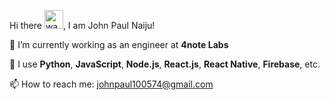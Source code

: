 Hi there <img src="https://raw.githubusercontent.com/MartinHeinz/MartinHeinz/master/wave.gif" alt="wave" width="30" />, I am John Paul Naiju!

🔭 I’m currently working as an engineer at **4note Labs**

🧰 I use **Python**, **JavaScript**, **Node.js**, **React.js**, **React Native**, **Firebase**, etc.

📫 How to reach me: [johnpaul100574@gmail.com](mailto:johnpaul100574@gmail.com)
